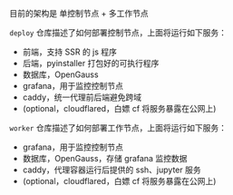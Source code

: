 目前的架构是 单控制节点 + 多工作节点

`deploy` 仓库描述了如何部署控制节点，上面将运行如下服务：
- 前端，支持 SSR 的 js 程序
- 后端，pyinstaller 打包好的可执行程序
- 数据库，OpenGauss
- grafana，用于监控控制节点
- caddy，统一代理前后端避免跨域
- (optional，cloudflared，白嫖 cf 将服务暴露在公网上)

`worker` 仓库描述了如何部署工作节点，上面将运行如下服务：
- grafana，用于监控控制节点
- 数据库，OpenGauss，存储 grafana 监控数据
- caddy，代理容器运行后提供的 ssh、jupyter 服务
- (optional，cloudflared，白嫖 cf 将服务暴露在公网上)
